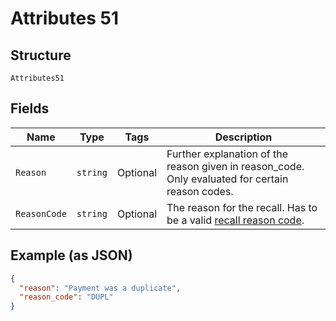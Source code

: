 
# Attributes 51

## Structure

`Attributes51`

## Fields

| Name | Type | Tags | Description |
|  --- | --- | --- | --- |
| `Reason` | `string` | Optional | Further explanation of the reason given in reason_code. Only evaluated for certain reason codes. |
| `ReasonCode` | `string` | Optional | The reason for the recall. Has to be a valid [recall reason code](http://api-docs.form3.tech/api.html#enumerations-recall-reason-codes). |

## Example (as JSON)

```json
{
  "reason": "Payment was a duplicate",
  "reason_code": "DUPL"
}
```

